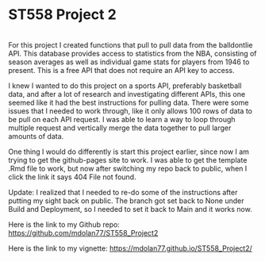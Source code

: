# ST558 Project 2
\
For this project I created functions that pull to pull data from the balldontlie API. This database provides access to statistics from the NBA, consisting of season averages as well as individual game stats for players from 1946 to present. This is a free API that does not require an API key to access.  


I knew I wanted to do this project on a sports API, preferably basketball data, and after a lot of research and investigating different APIs, this one seemed like it had the best instructions for pulling data. There were some issues that I needed to work through, like it only allows 100 rows of data to be pull on each API request. I was able to learn a way to loop through multiple request and vertically merge the data together to pull larger amounts of data.  

One thing I would do differently is start this project earlier, since now I am trying to get the github-pages site to work. I was able to get the template .Rmd file to work, but now after switching my repo back to public, when I click the link it says 404 File not found.  

Update: I realized that I needed to re-do some of the instructions after putting my sight back on public. The branch got set back to None under Build and Deployment, so I needed to set it back to Main and it works now.
  

Here is the link to my Github repo: <https://github.com/mdolan77/ST558_Project2>
  

Here is the link to my vignette: <https://mdolan77.github.io/ST558_Project2/>
